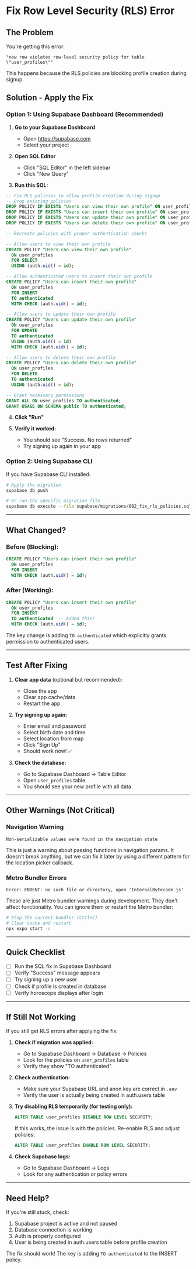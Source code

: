 # Fix Row Level Security (RLS) Error

## The Problem
You're getting this error:
```
"new row violates row-level security policy for table \"user_profiles\""
```

This happens because the RLS policies are blocking profile creation during signup.

## Solution - Apply the Fix

### Option 1: Using Supabase Dashboard (Recommended)

1. **Go to your Supabase Dashboard**
   - Open https://supabase.com
   - Select your project

2. **Open SQL Editor**
   - Click "SQL Editor" in the left sidebar
   - Click "New Query"

3. **Run this SQL:**

```sql
-- Fix RLS policies to allow profile creation during signup
-- Drop existing policies
DROP POLICY IF EXISTS "Users can view their own profile" ON user_profiles;
DROP POLICY IF EXISTS "Users can insert their own profile" ON user_profiles;
DROP POLICY IF EXISTS "Users can update their own profile" ON user_profiles;
DROP POLICY IF EXISTS "Users can delete their own profile" ON user_profiles;

-- Recreate policies with proper authentication checks

-- Allow users to view their own profile
CREATE POLICY "Users can view their own profile"
  ON user_profiles
  FOR SELECT
  USING (auth.uid() = id);

-- Allow authenticated users to insert their own profile
CREATE POLICY "Users can insert their own profile"
  ON user_profiles
  FOR INSERT
  TO authenticated
  WITH CHECK (auth.uid() = id);

-- Allow users to update their own profile
CREATE POLICY "Users can update their own profile"
  ON user_profiles
  FOR UPDATE
  TO authenticated
  USING (auth.uid() = id)
  WITH CHECK (auth.uid() = id);

-- Allow users to delete their own profile
CREATE POLICY "Users can delete their own profile"
  ON user_profiles
  FOR DELETE
  TO authenticated
  USING (auth.uid() = id);

-- Grant necessary permissions
GRANT ALL ON user_profiles TO authenticated;
GRANT USAGE ON SCHEMA public TO authenticated;
```

4. **Click "Run"**

5. **Verify it worked:**
   - You should see "Success. No rows returned"
   - Try signing up again in your app

### Option 2: Using Supabase CLI

If you have Supabase CLI installed:

```bash
# Apply the migration
supabase db push

# Or run the specific migration file
supabase db execute --file supabase/migrations/002_fix_rls_policies.sql
```

---

## What Changed?

### Before (Blocking):
```sql
CREATE POLICY "Users can insert their own profile"
  ON user_profiles
  FOR INSERT
  WITH CHECK (auth.uid() = id);
```

### After (Working):
```sql
CREATE POLICY "Users can insert their own profile"
  ON user_profiles
  FOR INSERT
  TO authenticated  -- Added this!
  WITH CHECK (auth.uid() = id);
```

The key change is adding `TO authenticated` which explicitly grants permission to authenticated users.

---

## Test After Fixing

1. **Clear app data** (optional but recommended):
   - Close the app
   - Clear app cache/data
   - Restart the app

2. **Try signing up again:**
   - Enter email and password
   - Select birth date and time
   - Select location from map
   - Click "Sign Up"
   - Should work now! ✅

3. **Check the database:**
   - Go to Supabase Dashboard → Table Editor
   - Open `user_profiles` table
   - You should see your new profile with all data

---

## Other Warnings (Not Critical)

### Navigation Warning
```
Non-serializable values were found in the navigation state
```

This is just a warning about passing functions in navigation params. It doesn't break anything, but we can fix it later by using a different pattern for the location picker callback.

### Metro Bundler Errors
```
Error: ENOENT: no such file or directory, open 'InternalBytecode.js'
```

These are just Metro bundler warnings during development. They don't affect functionality. You can ignore them or restart the Metro bundler:

```bash
# Stop the current bundler (Ctrl+C)
# Clear cache and restart
npx expo start -c
```

---

## Quick Checklist

- [ ] Run the SQL fix in Supabase Dashboard
- [ ] Verify "Success" message appears
- [ ] Try signing up a new user
- [ ] Check if profile is created in database
- [ ] Verify horoscope displays after login

---

## If Still Not Working

If you still get RLS errors after applying the fix:

1. **Check if migration was applied:**
   - Go to Supabase Dashboard → Database → Policies
   - Look for the policies on `user_profiles` table
   - Verify they show "TO authenticated"

2. **Check authentication:**
   - Make sure your Supabase URL and anon key are correct in `.env`
   - Verify the user is actually being created in auth.users table

3. **Try disabling RLS temporarily (for testing only):**
   ```sql
   ALTER TABLE user_profiles DISABLE ROW LEVEL SECURITY;
   ```
   
   If this works, the issue is with the policies. Re-enable RLS and adjust policies:
   ```sql
   ALTER TABLE user_profiles ENABLE ROW LEVEL SECURITY;
   ```

4. **Check Supabase logs:**
   - Go to Supabase Dashboard → Logs
   - Look for any authentication or policy errors

---

## Need Help?

If you're still stuck, check:
1. Supabase project is active and not paused
2. Database connection is working
3. Auth is properly configured
4. User is being created in auth.users table before profile creation

The fix should work! The key is adding `TO authenticated` to the INSERT policy.
